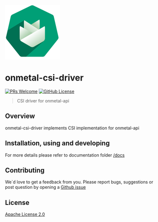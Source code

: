 ![Gardener on Metal Logo](docs/assets/logo.png)

# onmetal-csi-driver

 [![PRs Welcome](https://img.shields.io/badge/PRs-welcome-brightgreen.svg?style=flat-square)](http://makeapullrequest.com) 
[![GitHub License](https://img.shields.io/static/v1?label=License&message=Apache-2.0&color=blue&style=flat-square)](LICENSE)

> CSI driver for onmetal-api

## Overview 

onmetal-csi-driver implements CSI implementation for onmetal-api

## Installation, using and developing 

For more details please refer to documentation folder  [/docs](https://github.com/onmetal/onmetal-csi-driver/tree/main/docs)

## Contributing 

We`d love to get a feedback from you. 
Please report bugs, suggestions or post question by opening a [Github issue](https://github.com/onmetal/onmetal-csi-driver/issues)

## License

[Apache License 2.0](/LICENSE)
